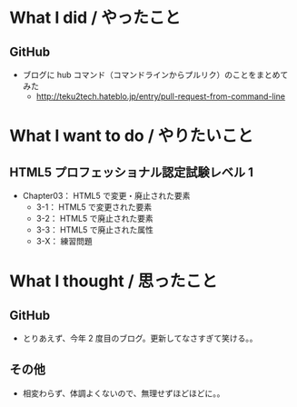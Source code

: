 # What I did / やったこと
## GitHub
- ブログに hub コマンド（コマンドラインからプルリク）のことをまとめてみた
    - http://teku2tech.hateblo.jp/entry/pull-request-from-command-line

# What I want to do / やりたいこと
## HTML5 プロフェッショナル認定試験レベル 1
- Chapter03： HTML5 で変更・廃止された要素
    - 3-1： HTML5 で変更された要素
    - 3-2： HTML5 で廃止された要素
    - 3-3： HTML5 で廃止された属性
    - 3-X： 練習問題

# What I thought / 思ったこと
## GitHub
- とりあえず、今年 2 度目のブログ。更新してなさすぎて笑ける。。

## その他
- 相変わらず、体調よくないので、無理せずほどほどに。。
